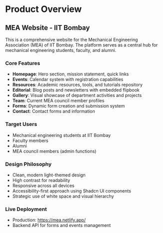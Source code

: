 # Product Overview

## MEA Website - IIT Bombay

This is a comprehensive website for the Mechanical Engineering Association (MEA) of IIT Bombay. The platform serves as a central hub for mechanical engineering students, faculty, and alumni.

### Core Features
- **Homepage**: Hero section, mission statement, quick links
- **Events**: Calendar system with registration capabilities
- **Resources**: Academic resources, tools, and tutorials repository
- **Editorial**: Blog posts and newsletters with embedded flipbook
- **Gallery**: Visual showcase of department activities and projects
- **Team**: Current MEA council member profiles
- **Forms**: Dynamic form creation and submission system
- **Contact**: Contact forms and information

### Target Users
- Mechanical engineering students at IIT Bombay
- Faculty members
- Alumni
- MEA council members (admin functions)

### Design Philosophy
- Clean, modern light-themed design
- High contrast for readability
- Responsive across all devices
- Accessibility-first approach using Shadcn UI components
- Strategic use of white space and visual hierarchy

### Live Deployment
- Production: https://mea.netlify.app/
- Backend API for forms and events management